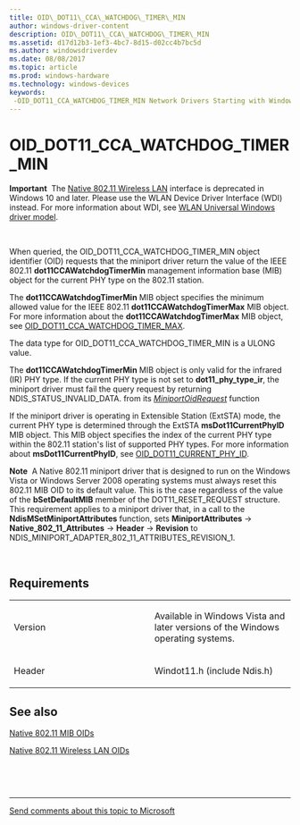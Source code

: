 ```yaml
---
title: OID\_DOT11\_CCA\_WATCHDOG\_TIMER\_MIN
author: windows-driver-content
description: OID\_DOT11\_CCA\_WATCHDOG\_TIMER\_MIN
ms.assetid: d17d12b3-1ef3-4bc7-8d15-d02cc4b7bc5d
ms.author: windowsdriverdev
ms.date: 08/08/2017
ms.topic: article
ms.prod: windows-hardware
ms.technology: windows-devices
keywords: 
 -OID_DOT11_CCA_WATCHDOG_TIMER_MIN Network Drivers Starting with Windows Vista
---
```


# OID\_DOT11\_CCA\_WATCHDOG\_TIMER\_MIN


**Important**  The [Native 802.11 Wireless LAN](https://msdn.microsoft.com/library/windows/hardware/ff560690) interface is deprecated in Windows 10 and later. Please use the WLAN Device Driver Interface (WDI) instead. For more information about WDI, see [WLAN Universal Windows driver model](https://msdn.microsoft.com/library/windows/hardware/dn897672).

 

When queried, the OID\_DOT11\_CCA\_WATCHDOG\_TIMER\_MIN object identifier (OID) requests that the miniport driver return the value of the IEEE 802.11 **dot11CCAWatchdogTimerMin** management information base (MIB) object for the current PHY type on the 802.11 station.

The **dot11CCAWatchdogTimerMin** MIB object specifies the minimum allowed value for the IEEE 802.11 **dot11CCAWatchdogTimerMax** MIB object. For more information about the **dot11CCAWatchdogTimerMax** MIB object, see [OID\_DOT11\_CCA\_WATCHDOG\_TIMER\_MAX](oid-dot11-cca-watchdog-timer-max.md).

The data type for OID\_DOT11\_CCA\_WATCHDOG\_TIMER\_MIN is a ULONG value.

The **dot11CCAWatchdogTimerMin** MIB object is only valid for the infrared (IR) PHY type. If the current PHY type is not set to **dot11\_phy\_type\_ir**, the miniport driver must fail the query request by returning NDIS\_STATUS\_INVALID\_DATA. from its [*MiniportOidRequest*](https://msdn.microsoft.com/library/windows/hardware/ff559416) function

If the miniport driver is operating in Extensible Station (ExtSTA) mode, the current PHY type is determined through the ExtSTA **msDot11CurrentPhyID** MIB object. This MIB object specifies the index of the current PHY type within the 802.11 station's list of supported PHY types. For more information about **msDot11CurrentPhyID**, see [OID\_DOT11\_CURRENT\_PHY\_ID](oid-dot11-current-phy-id.md).

**Note**  A Native 802.11 miniport driver that is designed to run on the Windows Vista or Windows Server 2008 operating systems must always reset this 802.11 MIB OID to its default value. This is the case regardless of the value of the **bSetDefaultMIB** member of the DOT11\_RESET\_REQUEST structure. This requirement applies to a miniport driver that, in a call to the **NdisMSetMiniportAttributes** function, sets **MiniportAttributes** -&gt; **Native\_802\_11\_Attributes** -&gt; **Header** -&gt; **Revision** to NDIS\_MINIPORT\_ADAPTER\_802\_11\_ATTRIBUTES\_REVISION\_1.

 

Requirements
------------

<table>
<colgroup>
<col width="50%" />
<col width="50%" />
</colgroup>
<tbody>
<tr class="odd">
<td><p>Version</p></td>
<td><p>Available in Windows Vista and later versions of the Windows operating systems.</p></td>
</tr>
<tr class="even">
<td><p>Header</p></td>
<td>Windot11.h (include Ndis.h)</td>
</tr>
</tbody>
</table>

## See also


[Native 802.11 MIB OIDs](https://msdn.microsoft.com/library/windows/hardware/ff560645)

[Native 802.11 Wireless LAN OIDs](https://msdn.microsoft.com/library/windows/hardware/ff560691)

 

 


--------------------
[Send comments about this topic to Microsoft](mailto:wsddocfb@microsoft.com?subject=Documentation%20feedback%20%5Bnetvista\netvista%5D:%20OID_DOT11_CCA_WATCHDOG_TIMER_MIN%20%20RELEASE:%20%288/8/2017%29&body=%0A%0APRIVACY%20STATEMENT%0A%0AWe%20use%20your%20feedback%20to%20improve%20the%20documentation.%20We%20don't%20use%20your%20email%20address%20for%20any%20other%20purpose,%20and%20we'll%20remove%20your%20email%20address%20from%20our%20system%20after%20the%20issue%20that%20you're%20reporting%20is%20fixed.%20While%20we're%20working%20to%20fix%20this%20issue,%20we%20might%20send%20you%20an%20email%20message%20to%20ask%20for%20more%20info.%20Later,%20we%20might%20also%20send%20you%20an%20email%20message%20to%20let%20you%20know%20that%20we've%20addressed%20your%20feedback.%0A%0AFor%20more%20info%20about%20Microsoft's%20privacy%20policy,%20see%20http://privacy.microsoft.com/default.aspx. "Send comments about this topic to Microsoft")


